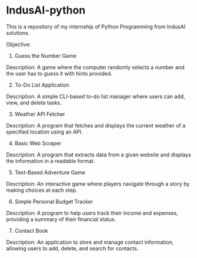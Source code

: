 # IndusAI-python
This is a repository of my internship of Python Programming from IndusAI solutions.

Objective:

1. Guess the Number Game

  Description: A game where the computer randomly selects a number and the user has to guess it with hints provided.

2. To-Do List Application

  Description: A simple CLI-based to-do list manager where users can add, view, and delete tasks.

3. Weather API Fetcher

  Description: A program that fetches and displays the current weather of a specified location using an API.

4. Basic Web Scraper

  Description: A program that extracts data from a given website and displays the information in a readable format.

5. Text-Based Adventure Game

  Description: An interactive game where players navigate through a story by making choices at each step.

6. Simple Personal Budget Tracker

  Description: A program to help users track their income and expenses, providing a summary of their financial status.

7. Contact Book

  Description: An application to store and manage contact information, allowing users to add, delete, and search for contacts.
